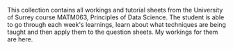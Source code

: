 This collection contains all workings and tutorial sheets from the University of Surrey course MATM063, Principles of Data Science.
The student is able to go through each week's learnings, learn about what techniques are being taught and then apply them to the question sheets. My workings for them are here.
